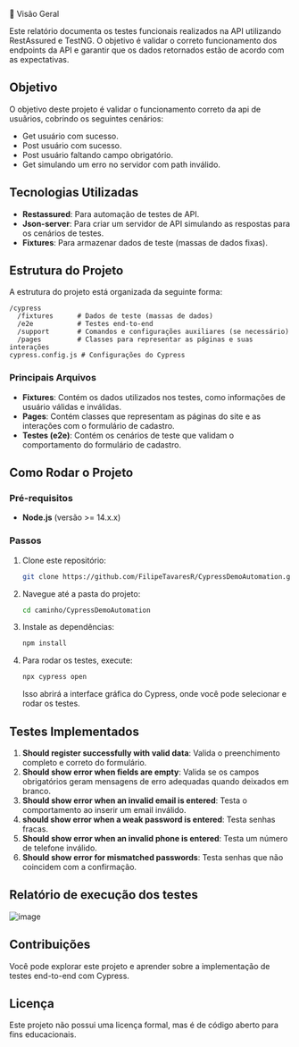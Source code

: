 
📌 Visão Geral

Este relatório documenta os testes funcionais realizados na API utilizando RestAssured e TestNG. O objetivo é validar o correto funcionamento dos endpoints da API e garantir que os dados retornados estão de acordo com as expectativas.

## Objetivo

O objetivo deste projeto é validar o funcionamento correto da api de usuãrios, cobrindo os seguintes cenários:

- Get usuário com sucesso.
- Post usuário com sucesso.
- Post usuário faltando campo obrigatório.
- Get simulando um erro no servidor com path inválido.

## Tecnologias Utilizadas

- **Restassured**: Para automação de testes de API.
- **Json-server**: Para criar um servidor de API simulando as respostas para os cenários de testes.
- **Fixtures**: Para armazenar dados de teste (massas de dados fixas).

## Estrutura do Projeto

A estrutura do projeto está organizada da seguinte forma:

```
/cypress
  /fixtures      # Dados de teste (massas de dados)
  /e2e           # Testes end-to-end
  /support       # Comandos e configurações auxiliares (se necessário)
  /pages         # Classes para representar as páginas e suas interações 
cypress.config.js # Configurações do Cypress
```

### Principais Arquivos

- **Fixtures**: Contém os dados utilizados nos testes, como informações de usuário válidas e inválidas.
- **Pages**: Contém classes que representam as páginas do site e as interações com o formulário de cadastro.
- **Testes (e2e)**: Contém os cenários de teste que validam o comportamento do formulário de cadastro.

## Como Rodar o Projeto

### Pré-requisitos

- **Node.js** (versão >= 14.x.x)
  
### Passos

1. Clone este repositório:
   ```bash
   git clone https://github.com/FilipeTavaresR/CypressDemoAutomation.git
   ```

2. Navegue até a pasta do projeto:
   ```bash
   cd caminho/CypressDemoAutomation
   ```

3. Instale as dependências:
   ```bash
   npm install
   ```

4. Para rodar os testes, execute:
   ```bash
   npx cypress open
   ```
   Isso abrirá a interface gráfica do Cypress, onde você pode selecionar e rodar os testes.

## Testes Implementados

1. **Should register successfully with valid data**: Valida o preenchimento completo e correto do formulário.
2. **Should show error when fields are empty**: Valida se os campos obrigatórios geram mensagens de erro adequadas quando deixados em branco.
3. **Should show error when an invalid email is entered**: Testa o comportamento ao inserir um email inválido.
4. **should show error when a weak password is entered**: Testa senhas fracas.
5. **Should show error when an invalid phone is entered**: Testa um número de telefone inválido.
6. **Should show error for mismatched passwords**: Testa senhas que não coincidem com a confirmação.

## Relatório de execução dos testes  

![image](https://github.com/user-attachments/assets/629201d6-9cd6-4cdb-b871-154d004bfbe0)

## Contribuições

Você pode explorar este projeto e aprender sobre a implementação de testes end-to-end com Cypress.

## Licença

Este projeto não possui uma licença formal, mas é de código aberto para fins educacionais.
